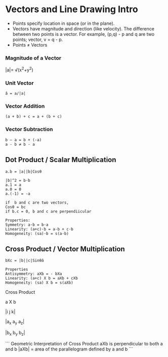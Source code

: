 # Vectors and Line Drawing Intro
- Points specify location in space (or in the plane). 
- Vectors have magnitude and direction (like velocity). The difference between two points is a vector. For example, (p,q) - p and q are two points; vector, v = q - p.
- Points ≠ Vectors

### Magnitude of a Vector
<p>|a|= √(x<sup>2</sup>+y<sup>2</sup>)</p>

### Unit Vector
```
â = a/|a|
```

### Vector Addition
```
(a + b) + c = a + (b + c)
```

### Vector Subtraction
```
b – a = b + (-a)
a - b ≠ b - a
```

## Dot Product / Scalar Multiplication 
```
a.b = |a||b|Cosθ

|b|^2 = b·b
a.1 = a
a.0 = 0
a.(-1) = -a

if  b and c are two vectors,
Cosθ = bc
if b.c = 0, b and c are perpendiicular
```
```
Properties:
Symmetry: a·b = b·a
Linearity: (a+c)·b = a·b + c·b
Homogeneity: (sa)·b = s(a·b)
```
## Cross Product / Vector Multiplication
```
bXc = |b||c|Sinθâ
```
```
Properties
Antisymmetry: aΧb = - bΧa
Linearity: (a+c) Χ b = aΧb + cΧb
Homogeneity: (sa) Χ b = s(aΧb)
```
Cross Product

a X b
<p>|i j k|</p>
<p>|a<sub>x</sub> a<sub>y</sub> a<sub>z</sub>|</p>
<p>|b<sub>x</sub> b<sub>y</sub> b<sub>z</sub>|</p>
```
Geometric Interpretation of Cross Product
aXb is perpendicular to both a and b 
|aXb| = area of the parallelogram defined by a and b
```
